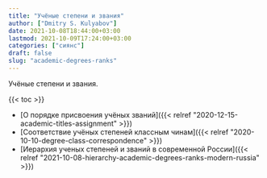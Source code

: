 ```yaml
---
title: "Учёные степени и звания"
author: ["Dmitry S. Kulyabov"]
date: 2021-10-08T18:44:00+03:00
lastmod: 2021-10-09T17:24:00+03:00
categories: ["сиянс"]
draft: false
slug: "academic-degrees-ranks"
---
```


<!--more-->

Учёные степени и звания.

{{< toc >}}

-   [О порядке присвоения учёных званий]({{< relref "2020-12-15-academic-titles-assignment" >}})
-   [Соответствие учёных степеней классным чинам]({{< relref "2020-10-10-degree-class-correspondence" >}})
-   [Иерархия ученых степеней и званий в современной России]({{< relref "2021-10-08-hierarchy-academic-degrees-ranks-modern-russia" >}})
